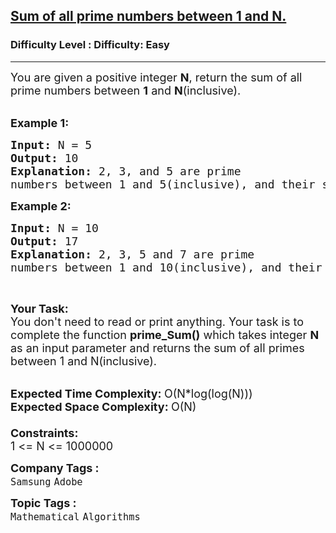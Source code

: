 <h2><a href="https://www.geeksforgeeks.org/problems/sum-of-all-prime-numbers-between-1-and-n4404/1?page=2&category=Mathematical,number-theory&status=unsolved&sortBy=submissions">Sum of all prime numbers between 1 and N.</a></h2><h3>Difficulty Level : Difficulty: Easy</h3><hr><div class="problems_problem_content__Xm_eO"><p><span style="font-size: 18px;">You are given a positive integer <strong>N</strong>, return the sum of all prime numbers between <strong>1</strong> and <strong>N</strong>(inclusive).</span><br>&nbsp;</p>
<p><span style="font-size: 18px;"><strong>Example 1:</strong></span></p>
<pre><span style="font-size: 18px;"><strong>Input: </strong>N = 5
<strong>Output: </strong>10
<strong>Explanation: </strong>2, 3, and 5 are prime
numbers between 1 and 5(inclusive), and their sum is 2 + 3 + 5 = 10.</span>
</pre>
<p><span style="font-size: 18px;"><strong>Example 2:</strong></span></p>
<pre><span style="font-size: 18px;"><strong>Input: </strong>N = 10
<strong>Output: </strong>17
<strong>Explanation: </strong>2, 3, 5 and 7 are prime
numbers between 1 and 10(inclusive), and their sum is </span><span style="font-size: 14pt;">2 + 3 + 5 + 7 = 17.
</span></pre>
<p>&nbsp;</p>
<p><span style="font-size: 18px;"><strong>Your&nbsp;Task:</strong></span><br><span style="font-size: 18px;">You don't need to read or print anything. Your task is to complete the function&nbsp;<strong>prime_Sum()</strong> which takes integer <strong>N</strong> as an input parameter and returns the sum of all primes between 1 and N(inclusive).</span><br>&nbsp;</p>
<p><span style="font-size: 18px;"><strong>Expected Time Complexity:&nbsp;</strong>O(N*log(log(N)))<br><strong>Expected Space Complexity:&nbsp;</strong>O(N)<br><br><strong>Constraints:</strong><br>1 &lt;= N &lt;= 1000000</span></p></div><p><span style=font-size:18px><strong>Company Tags : </strong><br><code>Samsung</code>&nbsp;<code>Adobe</code>&nbsp;<br><p><span style=font-size:18px><strong>Topic Tags : </strong><br><code>Mathematical</code>&nbsp;<code>Algorithms</code>&nbsp;